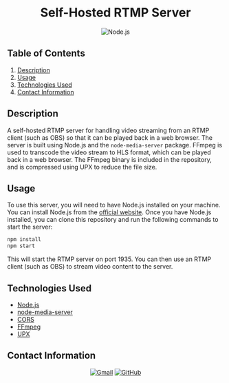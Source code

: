 <h1 align="center"> 
    Self-Hosted RTMP Server
</h1>


<p align="center">
    <img src="https://img.shields.io/badge/Node.js-339933.svg?style=for-the-badge&logo=nodedotjs&logoColor=white" alt="Node.js">
</p>

## Table of Contents
1. [Description](#description)
2. [Usage](#usage)
3. [Technologies Used](#technologies-used)
4. [Contact Information](#contact-information)

## Description
A self-hosted RTMP server for handling video streaming from an RTMP client (such as OBS) so that it can be played back in a web browser. The server is built using Node.js and the `node-media-server` package. FFmpeg is used to transcode the video stream to HLS format, which can be played back in a web browser. The FFmpeg binary is included in the repository, and is compressed using UPX to reduce the file size.

## Usage
To use this server, you will need to have Node.js installed on your machine. You can install Node.js from the [official website](https://nodejs.org/en/). Once you have Node.js installed, you can clone this repository and run the following commands to start the server:

```bash
npm install
npm start
```

This will start the RTMP server on port 1935. You can then use an RTMP client (such as OBS) to stream video content to the server.

## Technologies Used
* [Node.js](https://nodejs.org/en/)
* [node-media-server](https://www.npmjs.com/package/node-media-server)
* [CORS](https://www.npmjs.com/package/cors)
* [FFmpeg](https://www.ffmpeg.org/)
* [UPX](https://upx.github.io/)

## Contact Information
<p align="center">
    <a href="mailto:cwchilvers@gmail.com"><img src="https://img.shields.io/badge/Gmail-D14836?style=for-the-badge&logo=gmail&logoColor=white" alt="Gmail"></a>
    <a href="https://github.com/cwchilvers"><img src="https://img.shields.io/badge/GitHub-181717.svg?style=for-the-badge&logo=GitHub&logoColor=white" alt="GitHub"></a>
</p>
